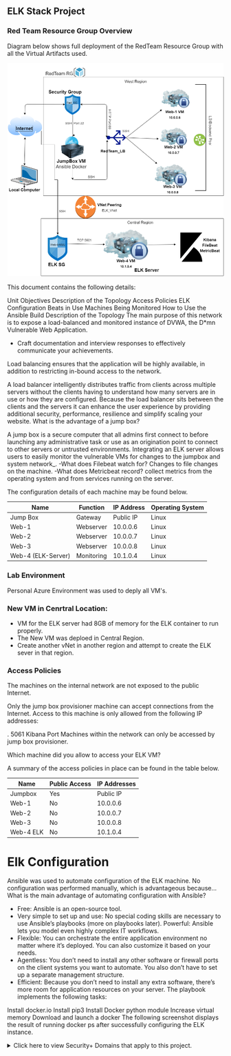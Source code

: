 ## ELK Stack Project

### Red Team Resource Group Overview

Diagram below shows full deployment of the RedTeam Resource Group with all the Virtual Artifacts used.


![RedTeam_Resource Group](Images/RedTeam_Resource%20Group.png)

This document contains the following details:

Unit Objectives
Description of the Topology
Access Policies
ELK Configuration
Beats in Use
Machines Being Monitored
How to Use the Ansible Build
Description of the Topology
The main purpose of this network is to expose a load-balanced and monitored instance of DVWA, the D*mn Vulnerable Web Application.

- Craft documentation and interview responses to effectively communicate your achievements. 



Load balancing ensures that the application will be highly available, in addition to restricting in-bound access to the network.

A load balancer intelligently distributes traffic from clients across multiple servers without the clients having to understand how many servers are in use or how they are configured. Because the load balancer sits between the clients and the servers it can enhance the user experience by providing additional security, performance, resilience and simplify scaling your website.
What is the advantage of a jump box?

A jump box is a secure computer that all admins first connect to before launching any administrative task or use as an origination point to connect to other servers or untrusted environments.
Integrating an ELK server allows users to easily monitor the vulnerable VMs for changes to the jumpbox and system network_. -What does Filebeat watch for? Changes to file changes on the machine. -What does Metricbeat record? collect metrics from the operating system and from services running on the server.

The configuration details of each machine may be found below.

|   Name       |	Function    | IP Address |	Operating System|
| ------------ |----------------| -----------|------------------|
|   Jump Box   | Gateway	| Public IP	    | Linux
|   Web-1      | Webserver	| 10.0.0.6      | Linux
|   Web-2	   | Webserver	| 10.0.0.7      | Linux
|   Web-3	   | Webserver	| 10.0.0.8	    | Linux
| Web-4 (ELK-Server) |	Monitoring	| 10.1.0.4 |	Linux


### Lab Environment
Personal Azure Environment was used to deply all VM's.

### New VM in Cenrtral Location:

- VM for the ELK server had 8GB of memory for the ELK container to run properly. 
- The New VM was deploed in Central Region.
- Create another vNet in another region and attempt to create the ELK sever in that region.

### Access Policies
The machines on the internal network are not exposed to the public Internet.

Only the jump box provisioner machine can accept connections from the Internet. Access to this machine is only allowed from the following IP addresses:

. 5061 Kibana Port
Machines within the network can only be accessed by jump box provisioner.

Which machine did you allow to access your ELK VM?


A summary of the access policies in place can be found in the table below.

|   Name     | Public Access| IP Addresses|
| ---------- |--------------|-------------|
| Jumpbox    | Yes          | Public IP   |
| Web-1      | No           |   10.0.0.6  |
| Web-2      | No           |   10.0.0.7  |
| Web-3      | No           |   10.0.0.8  |
| Web-4 ELK  | No           |   10.1.0.4  |

# Elk Configuration

Ansible was used to automate configuration of the ELK machine. No configuration was performed manually, which is advantageous because... What is the main advantage of automating configuration with Ansible?

* Free: Ansible is an open-source tool.
* Very simple to set up and use: No special coding skills are necessary to use Ansible’s playbooks (more on playbooks later).
Powerful: Ansible lets you model even highly complex IT workflows.
* Flexible: You can orchestrate the entire application environment no matter where it’s deployed. You can also customize it based on your needs.
* Agentless: You don’t need to install any other software or firewall ports on the client systems you want to automate. You also don’t have to set up a separate management structure.
* Efficient: Because you don’t need to install any extra software, there’s more room for application resources on your server.
The playbook implements the following tasks:

Install docker.io
Install pip3
Install Docker python module
Increase virtual memory
Download and launch a docker
The following screenshot displays the result of running docker ps after successfully configuring the ELK instance.


<details>
    <summary> Click here to view Security+ Domains that apply to this project. </summary> 
 <br>

- Indicators of compromise
- Types of attacks
- Network components
- Secure network architecture concepts
- Common security issues
- Secure protocols
- Incident response procedures







### Additional Reading and Resources

<details> 
<summary> Click here to view additional reading materials and resources. </summary>
</br>

#### Day 1

- [Elastic: The Elastic Stack](https://www.elastic.co/elastic-stack).
- [Elastic: Filebeat](https://www.elastic.co/beats/filebeat).
- [ELK Docker Documentation](https://elk-docker.readthedocs.io/).
- [Microsoft Azure: Global vNet Peering](https://azure.microsoft.com/en-ca/blog/global-vnet-peering-now-generally-available/)
- [Microsoft Docs: How to open a support ticket](https://docs.microsoft.com/en-us/azure/azure-portal/supportability/how-to-create-azure-support-request)
- [Peachpit.com: Split-Half Search](https://www.peachpit.com/articles/article.aspx?p=420908&seqNum=3)


#### Day 2:

- [Elastic: Filebeat Container Documentation](https://www.elastic.co/beats/filebeat)
- [Phoenixnap.com: Docker Commands Cheat Sheet](https://phoenixnap.com/kb/list-of-docker-commands-cheat-sheet)
- [Boot Camp Resource: Docker and Ansible Cloud Week Cheat Sheet](../12-Cloud-Security/CheatSheet.md)
- [Ansible: Roles Playbook Reuse Roles](https://docs.ansible.com/ansible/latest/user_guide/playbooks_reuse_roles.html)


#### Day 3

- [Elastic: Getting Started with the Elastic Stack](https://www.elastic.co/guide/en/elastic-stack-get-started/current/get-started-elastic-stack.html)

---





---


© 2020 Trilogy Education Services, a 2U, Inc. brand. All Rights Reserved.
